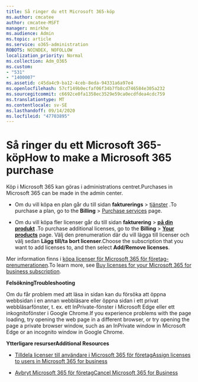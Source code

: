 ```yaml
---
title: Så ringer du ett Microsoft 365-köp
ms.author: cmcatee
author: cmcatee-MSFT
manager: mnirkhe
ms.audience: Admin
ms.topic: article
ms.service: o365-administration
ROBOTS: NOINDEX, NOFOLLOW
localization_priority: Normal
ms.collection: Adm_O365
ms.custom:
- "531"
- "1400007"
ms.assetid: c45da4c9-ba12-4ceb-8eda-94331a6a97e4
ms.openlocfilehash: 57cf149b0ecfaf06f34b7fb8cd746584e305a232
ms.sourcegitcommit: c6692ce0fa1358ec3529e59ca0ecdfdea4cdc759
ms.translationtype: MT
ms.contentlocale: sv-SE
ms.lasthandoff: 09/14/2020
ms.locfileid: "47703895"
---
```

# <a name="how-to-make-a-microsoft-365-purchase"></a><span data-ttu-id="8c891-102">Så ringer du ett Microsoft 365-köp</span><span class="sxs-lookup"><span data-stu-id="8c891-102">How to make a Microsoft 365 purchase</span></span>

<span data-ttu-id="8c891-103">Köp i Microsoft 365 kan göras i administrations centret.</span><span class="sxs-lookup"><span data-stu-id="8c891-103">Purchases in Microsoft 365 can be made in the admin center.</span></span>
  
- <span data-ttu-id="8c891-104">Om du vill köpa en plan går du till sidan **fakturerings** \> [tjänster](https://go.microsoft.com/fwlink/p/?linkid=868433) .</span><span class="sxs-lookup"><span data-stu-id="8c891-104">To purchase a plan, go to the **Billing** \> [Purchase services](https://go.microsoft.com/fwlink/p/?linkid=868433) page.</span></span>

- <span data-ttu-id="8c891-105">Om du vill köpa fler licenser går du till sidan **fakturering** \> **[på din produkt](https://go.microsoft.com/fwlink/p/?linkid=842054)** .</span><span class="sxs-lookup"><span data-stu-id="8c891-105">To purchase additional licenses, go to the **Billing** \> **[Your products](https://go.microsoft.com/fwlink/p/?linkid=842054)** page.</span></span> <span data-ttu-id="8c891-106">Välj den prenumeration där du vill lägga till licenser och välj sedan **Lägg till/ta bort licenser**.</span><span class="sxs-lookup"><span data-stu-id="8c891-106">Choose the subscription that you want to add licenses to, and then select **Add/Remove licenses**.</span></span>
  
<span data-ttu-id="8c891-107">Mer information finns i [köpa licenser för Microsoft 365 för företag-prenumerationen](https://docs.microsoft.com/microsoft-365/commerce/licenses/buy-licenses).</span><span class="sxs-lookup"><span data-stu-id="8c891-107">To learn more, see [Buy licenses for your Microsoft 365 for business subscription](https://docs.microsoft.com/microsoft-365/commerce/licenses/buy-licenses).</span></span>

<span data-ttu-id="8c891-108">**Felsökning**</span><span class="sxs-lookup"><span data-stu-id="8c891-108">**Troubleshooting**</span></span>

<span data-ttu-id="8c891-109">Om du får problem med att läsa in sidan kan du försöka att öppna webbsidan i en annan webbläsare eller öppna sidan i ett privat webbläsarfönster, t. ex. ett InPrivate-fönster i Microsoft Edge eller ett inkognitofönster i Google Chrome.</span><span class="sxs-lookup"><span data-stu-id="8c891-109">If you experience problems with the page loading, try opening the web page in a different browser, or try opening the page a private browser window, such as an InPrivate window in Microsoft Edge or an incognito window in Google Chrome.</span></span>

<span data-ttu-id="8c891-110">**Ytterligare resurser**</span><span class="sxs-lookup"><span data-stu-id="8c891-110">**Additional Resources**</span></span>
  
- [<span data-ttu-id="8c891-111">Tilldela licenser till användare i Microsoft 365 för företag</span><span class="sxs-lookup"><span data-stu-id="8c891-111">Assign licenses to users in Microsoft 365 for business</span></span>](https://docs.microsoft.com/microsoft-365/admin/add-users/add-users)

- [<span data-ttu-id="8c891-112">Avbryt Microsoft 365 för företag</span><span class="sxs-lookup"><span data-stu-id="8c891-112">Cancel Microsoft 365 for Business</span></span>](https://docs.microsoft.com/microsoft-365/commerce/subscriptions/cancel-your-subscription)